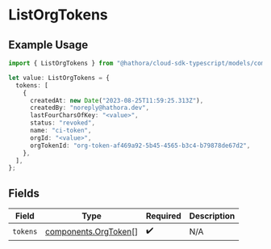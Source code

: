 # ListOrgTokens

## Example Usage

```typescript
import { ListOrgTokens } from "@hathora/cloud-sdk-typescript/models/components";

let value: ListOrgTokens = {
  tokens: [
    {
      createdAt: new Date("2023-08-25T11:59:25.313Z"),
      createdBy: "noreply@hathora.dev",
      lastFourCharsOfKey: "<value>",
      status: "revoked",
      name: "ci-token",
      orgId: "<value>",
      orgTokenId: "org-token-af469a92-5b45-4565-b3c4-b79878de67d2",
    },
  ],
};
```

## Fields

| Field                                                        | Type                                                         | Required                                                     | Description                                                  |
| ------------------------------------------------------------ | ------------------------------------------------------------ | ------------------------------------------------------------ | ------------------------------------------------------------ |
| `tokens`                                                     | [components.OrgToken](../../models/components/orgtoken.md)[] | :heavy_check_mark:                                           | N/A                                                          |